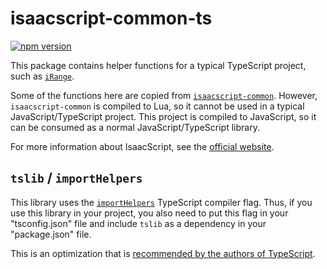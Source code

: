 # isaacscript-common-ts

[![npm version](https://img.shields.io/npm/v/isaacscript-common-ts.svg)](https://www.npmjs.com/package/isaacscript-common-ts)

This package contains helper functions for a typical TypeScript project, such as [`iRange`](https://isaacscript.github.io/isaacscript-common/functions/utils/#irange).

Some of the functions here are copied from [`isaacscript-common`](../isaacscript-common). However, `isaacscript-common` is compiled to Lua, so it cannot be used in a typical JavaScript/TypeScript project. This project is compiled to JavaScript, so it can be consumed as a normal JavaScript/TypeScript library.

For more information about IsaacScript, see the [official website](https://isaacscript.github.io/).

## `tslib` / `importHelpers`

This library uses the [`importHelpers`](https://www.typescriptlang.org/tsconfig#importHelpers) TypeScript compiler flag. Thus, if you use this library in your project, you also need to put this flag in your "tsconfig.json" file and include `tslib` as a dependency in your "package.json" file.

This is an optimization that is [recommended by the authors of TypeScript](https://github.com/Microsoft/tslib).
